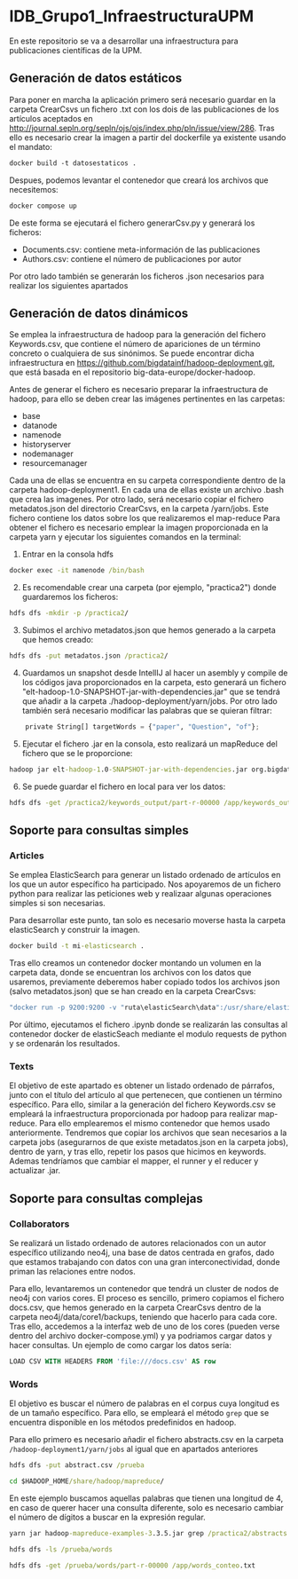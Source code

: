 # IDB_Grupo1_InfraestructuraUPM


En este repositorio se va a desarrollar una infraestructura para publicaciones científicas de la UPM.

## Generación de datos estáticos 

Para poner en marcha la aplicación primero será necesario guardar en la carpeta CrearCsvs un fichero .txt con los dois de las publicaciones de los artículos aceptados en  http://journal.sepln.org/sepln/ojs/ojs/index.php/pln/issue/view/286. Tras ello es necesario crear la imagen a partir del dockerfile ya existente usando el mandato:

```dockerfile
docker build -t datosestaticos .
```
Despues, podemos levantar el contenedor que creará los archivos que necesitemos:

```dockerfile
docker compose up
```

De este forma se ejecutará el fichero generarCsv.py y generará los ficheros:

  - Documents.csv: contiene meta-información de las publicaciones
  - Authors.csv: contiene el número de publicaciones por autor

Por otro lado también se generarán los ficheros .json necesarios para realizar los siguientes apartados


## Generación de datos dinámicos

Se emplea la infraestructura de hadoop para la generación del fichero Keywords.csv, que contiene el número de apariciones de un término concreto o cualquiera de sus sinónimos. Se puede encontrar dicha infraestructura en  https://github.com/bigdatainf/hadoop-deployment.git, que está basada en el repositorio big-data-europe/docker-hadoop.

Antes de generar el fichero es necesario preparar la infraestructura de hadoop, para ello se deben crear las imágenes pertinentes en las carpetas:
  - base
  - datanode
  - namenode
  - historyserver
  - nodemanager
  - resourcemanager

Cada una de ellas se encuentra en su carpeta correspondiente dentro de la carpeta hadoop-deployment1. En cada una de ellas existe un archivo .bash que crea las imagenes.
Por otro lado, será necesario copiar el fichero metadatos.json del directorio CrearCsvs, en la carpeta /yarn/jobs. Este fichero contiene los datos sobre los que realizaremos el map-reduce
Para obtener el fichero es necesario emplear la imagen proporcionada en la carpeta yarn y ejecutar los siguientes comandos en la terminal:

1. Entrar en la consola hdfs
```cmd
docker exec -it namenode /bin/bash
```

2. Es recomendable crear una carpeta (por ejemplo, "practica2") donde guardaremos los ficheros:

```cmd
hdfs dfs -mkdir -p /practica2/
```

3. Subimos el archivo metadatos.json que hemos generado a la carpeta que hemos creado:

```cmd
hdfs dfs -put metadatos.json /practica2/
```

4. Guardamos un snapshot desde IntellIJ al hacer un asembly y compile de los códigos java proporcionados en la carpeta, esto generará un fichero "elt-hadoop-1.0-SNAPSHOT-jar-with-dependencies.jar" que se tendrá que añadir a la carpeta ./hadoop-deployment/yarn/jobs. Por otro lado también será necesario modificar las palabras que se quieran filtrar:

```py
    private String[] targetWords = {"paper", "Question", "of"};
```

5. Ejecutar el fichero .jar en la consola, esto realizará un mapReduce del fichero que se le proporcione:

```cmd
hadoop jar elt-hadoop-1.0-SNAPSHOT-jar-with-dependencies.jar org.bigdatainf.TMDB_Runner /practica2/metadatos.json /practica2/keywords_output
```

6. Se puede guardar el fichero en local para ver los datos:

```cmd
hdfs dfs -get /practica2/keywords_output/part-r-00000 /app/keywords_output
```

## Soporte para consultas simples

### Articles

Se emplea ElasticSearch para generar un listado ordenado de artículos en los que un autor específico ha participado. Nos apoyaremos de un fichero python para realizar las peticiones web y realizaar algunas operaciones simples si son necesarias.

Para desarrollar este punto, tan solo es necesario moverse hasta la carpeta elasticSearch y construir la imagen.

```cmd
docker build -t mi-elasticsearch .
```

Tras ello creamos un contenedor docker montando un volumen en la carpeta data, donde se encuentran los archivos con los datos que usaremos, previamente deberemos haber copiado todos los archivos json (salvo metadatos.json) que se han creado en la carpeta CrearCsvs:

```cmd
"docker run -p 9200:9200 -v "ruta\elasticSearch\data":/usr/share/elasticsearch/data mi-elasticsearch
```

Por último, ejecutamos el fichero .ipynb donde se realizarán las consultas al contenedor docker de elasticSeach mediante el modulo requests de python y se ordenarán los resultados.

### Texts

El objetivo de este apartado es obtener un listado ordenado de párrafos, junto con el título del artículo al que pertenecen, que contienen un término específico. Para ello, similar a la generación del fichero Keywords.csv se empleará la infraestructura proporcionada por hadoop para realizar map-reduce. Para ello emplearemos el mismo contenedor que hemos usado anteriormente. Tendremos que copiar los archivos que sean necesarios a la carpeta jobs (asegurarnos de que existe metadatos.json en la carpeta jobs), dentro de yarn, y tras ello, repetir los pasos que hicimos en keywords. Ademas tendríamos que cambiar el mapper, el runner y el reducer y actualizar .jar.




## Soporte para consultas complejas

### Collaborators

Se realizará un listado ordenado de autores relacionados con un autor específico utilizando neo4j, una base de datos centrada en grafos, dado que estamos trabajando con datos con una gran interconectividad, donde priman las relaciones entre nodos.

Para ello, levantaremos un contenedor que tendrá un cluster de nodos de neo4j con varios cores. El proceso es sencillo, primero copiamos el fichero docs.csv, que hemos generado en la carpeta CrearCsvs dentro de la carpeta neo4j/data/core1/backups, teniendo que hacerlo para cada core. Tras ello, accedemos a la interfaz web de uno de los cores (pueden verse dentro del archivo docker-compose.yml) y ya podriamos cargar datos y hacer consultas. Un ejemplo de como cargar los datos sería:

```sql
LOAD CSV WITH HEADERS FROM 'file:///docs.csv' AS row
```


### Words

El objetivo es buscar el número de palabras en el corpus cuya longitud es de un tamaño específico. Para ello, se empleará el método `grep` que se encuentra disponible en los métodos predefinidos en hadoop. 

Para ello primero es necesario añadir el fichero abstracts.csv en la carpeta `/hadoop-deployment1/yarn/jobs` al igual que en apartados anteriores

```cmd
hdfs dfs -put abstract.csv /prueba
```

```cmd
cd $HADOOP_HOME/share/hadoop/mapreduce/ 
```

En este ejemplo buscamos aquellas palabras que tienen una longitud de 4, en caso de querer hacer una consulta diferente, solo es necesario cambiar el número de dígitos a buscar en la expresión regular.

```cmd
yarn jar hadoop-mapreduce-examples-3.3.5.jar grep /practica2/abstracts.csv /prueba/words '\b\w{4}\b'
```


```cmd
hdfs dfs -ls /prueba/words
```


```cmd
hdfs dfs -get /prueba/words/part-r-00000 /app/words_conteo.txt
```
